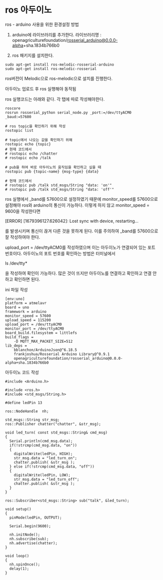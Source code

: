 # ros 아두이노

ros - arduino 사용을 위한 환경설정 방법

1. arduino에 라이브러리를 추가한다.
라이브러리명 : openagriculturefoundation/rosserial_arduino@0.0.0-alpha+sha.1834b766b0

2. ros 패키지를 설치한다.

```
sudo apt-get install ros-melodic-rosserial-arduino
sudo apt-get install ros-melodic-rosserial
```

ros버전이 Melodic으로 ros-melodic으로 설치를 진행한다.

아두이노 업로드 후 ros 실행해야 동작됨

ros 실행코드는 아래와 같다. 각 탭에 따로 작성해야한다.


```
roscore
rosrun rosserial_python serial_node.py _port:=/dev/ttyACM0 _baud:=57600

# ros topic을 확인하기 위해 작성
rostopic list

# topic에서 나오는 값을 확인하기 위해
rostopic echo {topic}
# 현재 코드에서
# rostopic echo /chatter
# rostopic echo /talk

# pub을 하여 바로 아두이노의 움직임을 확인하고 싶을 때
rostopic pub {topic-name} {msg-type} {data}

# 현재 코드에서 
# rostopic pub /talk std_msgs/String "data: 'on'"
# rostopic pub /talk std_msgs/String "data: 'off'"
```

ros 실행에서 _band를 57600으로 설정하였기 때문에 monitor_speed를 57600으로 설정해야 ros와 arduino의 통신이 가능하다.
이렇게 하지 않고 monitor_speed = 9600을 작성한다면  

[ERROR] [1679396127.626042]: Lost sync with device, restarting…


를 발생시키며 통신이 끊겨 다른 것을 못하게 된다.
이를 주의하여 _band를 57600으로 잘 작성하여야 한다.

upload_port = /dev/ttyACM0를 작성하였으며 이는 아두이노가 연결되어 있는 포트 번호이다.
아두이노의 포트 번호를 확인하는 방법은 터미널에서 

ls /dev/tty*

을 작성하여 확인이 가능하다. 많은 것이 뜨지만 아두이노를 연결하고 확인하고 연결 안하고 확인하면 된다.


ini 파일 작성

```
[env:uno]
platform = atmelavr
board = uno
framework = arduino
monitor_speed = 57600
upload_speed = 115200
upload_port = /dev/ttyACM0
monitor_port = /dev/ttyACM0
board_build.filesystem = littlefs
build_flags = 
	-D MQTT_MAX_PACKET_SIZE=512
lib_deps = 
	bblanchon/ArduinoJson@^6.18.5
	frankjoshua/Rosserial Arduino Library@^0.9.1
	openagriculturefoundation/rosserial_arduino@0.0.0-alpha+sha.1834b766b0
```

아두이노 코드 작성

```
#include <Arduino.h>

#include <ros.h>
#include <std_msgs/String.h>

#define ledPin 13

ros::NodeHandle  nh;

std_msgs::String str_msg;
ros::Publisher chatter("chatter", &str_msg);

void led_turn( const std_msgs::String& cmd_msg)
{
  Serial.println(cmd_msg.data);
  if(!strcmp(cmd_msg.data, "on"))
  {
    digitalWrite(ledPin, HIGH);
    str_msg.data = "led_turn_on";
    chatter.publish( &str_msg );
  } else if(!strcmp(cmd_msg.data, "off"))
  {
    digitalWrite(ledPin, LOW);
    str_msg.data = "led_turn_off";
    chatter.publish( &str_msg );
  }
}

ros::Subscriber<std_msgs::String> sub("talk", &led_turn);

void setup()
{
  pinMode(ledPin, OUTPUT);

  Serial.begin(9600);

  nh.initNode();
  nh.subscribe(sub);
  nh.advertise(chatter);
}

void loop()
{
  nh.spinOnce();
  delay(1);
}
```